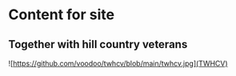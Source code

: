 # Content for site

## Together with hill country veterans


![https://github.com/voodoo/twhcv/blob/main/twhcv.jpg](TWHCV)
